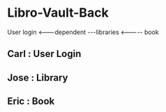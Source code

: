 # Libro-Vault-Back 
User login <---dependent ---libraries <----- book 

## Carl : User Login 

## Jose : Library 

## Eric : Book 

  

 
